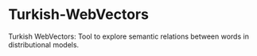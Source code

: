 # Turkish-WebVectors
Turkish WebVectors: Tool to explore semantic relations between words in distributional models.
